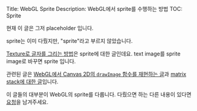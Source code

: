 Title: WebGL Sprite
Description: WebGL에서 sprite를 수행하는 방법
TOC: Sprite


현재 이 글은 그저 placeholder 입니다.

sprite는 이미 다뤘지만, "sprite"라고 부르지 않았습니다.

[Texture로 글자를 그리는 방법](webgl-text-texture.html)은 sprite에 대한 글인데요.
text image를 sprite image로 바꾸면 sprite 입니다.

관련된 글은 [WebGL에서 Canvas 2D의 `drawImage` 함수를 재현하는 글](webgl-2d-drawimage.html)과 [matrix stack에 대한 글](webgl-2d-matrix-stack.html)입니다.

이 글들의 대부분이 WebGL의 sprite를 다룹니다.
다뤘으면 하는 다른 내용이 있다면 [요청](https://github.com/gfxfundamentals/webgl-fundamentals/issues/new?assignees=&labels=suggested+topic&template=suggest-topic.md&title=%5BSUGGESTION%5D)을 남겨주세요.

